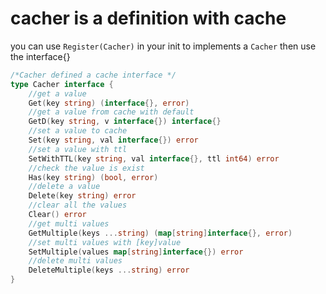 # cacher is a definition with cache

you can use `Register(Cacher)` in your init to implements a `Cacher` then use the interface{}
```go
/*Cacher defined a cache interface */
type Cacher interface {
	//get a value
	Get(key string) (interface{}, error)
	//get a value from cache with default
	GetD(key string, v interface{}) interface{}
	//set a value to cache
	Set(key string, val interface{}) error
	//set a value with ttl
	SetWithTTL(key string, val interface{}, ttl int64) error
	//check the value is exist
	Has(key string) (bool, error)
	//delete a value
	Delete(key string) error
	//clear all the values
	Clear() error
	//get multi values
	GetMultiple(keys ...string) (map[string]interface{}, error)
	//set multi values with [key]value
	SetMultiple(values map[string]interface{}) error
	//delete multi values
	DeleteMultiple(keys ...string) error
}
```
